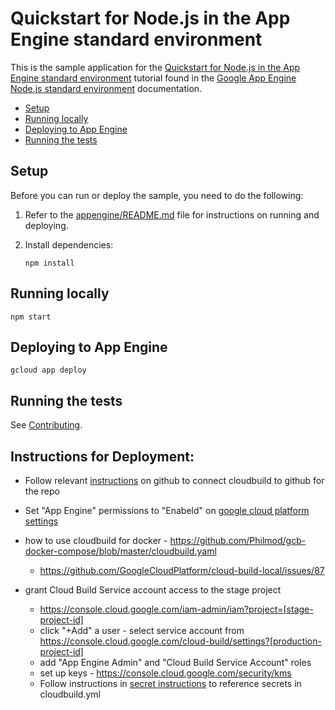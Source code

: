 # Quickstart for Node.js in the App Engine standard environment

This is the sample application for the
[Quickstart for Node.js in the App Engine standard environment][tutorial]
tutorial found in the [Google App Engine Node.js standard environment][appengine]
documentation.

* [Setup](#setup)
* [Running locally](#running-locally)
* [Deploying to App Engine](#deploying-to-app-engine)
* [Running the tests](#running-the-tests)

## Setup

Before you can run or deploy the sample, you need to do the following:

1.  Refer to the [appengine/README.md][readme] file for instructions on
    running and deploying.
1.  Install dependencies:

        npm install

## Running locally

    npm start

## Deploying to App Engine

    gcloud app deploy

## Running the tests

See [Contributing][contributing].

[appengine]: https://cloud.google.com/appengine/docs/standard/nodejs
[tutorial]: https://cloud.google.com/appengine/docs/standard/nodejs/quickstart
[readme]: ../../README.md
[contributing]: https://github.com/GoogleCloudPlatform/nodejs-docs-samples/blob/master/CONTRIBUTING.md
[instructions]: https://cloud.google.com/cloud-build/docs/run-builds-on-github
[cloud-build-settings]:https://console.cloud.google.com/cloud-build/settings
[secret-in-cloudbuild]:https://medium.com/google-cloud/managing-secrets-with-kms-and-google-cloudbuild-d3cc6b8a8f83

## Instructions for Deployment:
- Follow relevant [instructions][instructions] on github to connect cloudbuild to github for the repo
- Set "App Engine" permissions to "Enabeld" on [google cloud platform settings][cloud-build-settings]

- how to use cloudbuild for docker - https://github.com/Philmod/gcb-docker-compose/blob/master/cloudbuild.yaml
  - https://github.com/GoogleCloudPlatform/cloud-build-local/issues/87
- grant Cloud Build Service account access to the stage project
  - https://console.cloud.google.com/iam-admin/iam?project=[stage-project-id]
  - click "+Add" a user - select service account from https://console.cloud.google.com/cloud-build/settings?[production-project-id]
  - add "App Engine Admin" and "Cloud Build Service Account" roles
  - set up keys - https://console.cloud.google.com/security/kms
  - Follow instructions in [secret instructions][secret-in-cloudbuild] to reference secrets in cloudbuild.yml